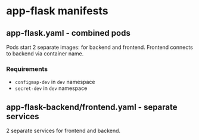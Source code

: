 # app-flask manifests

## app-flask.yaml - combined pods

Pods start 2 separate images: for backend and frontend.
Frontend connects to backend via container name.

### Requirements

- `configmap-dev` in `dev` namespace
- `secret-dev` in `dev` namespace

## app-flask-backend/frontend.yaml - separate services

2 separate services for frontend and backend.
